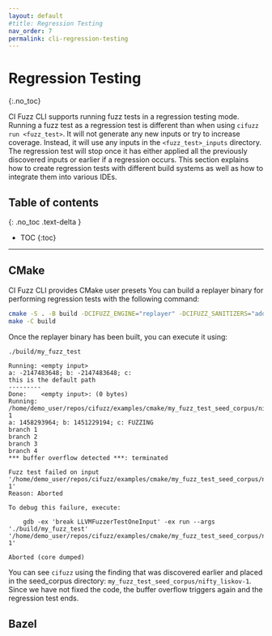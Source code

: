 ```yaml
---
layout: default
#title: Regression Testing
nav_order: 7
permalink: cli-regression-testing
---
```


# **Regression Testing**
{:.no_toc}

CI Fuzz CLI supports running fuzz tests in a regression testing mode. Running a fuzz test as a regression test is different than when using `cifuzz run <fuzz_test>`. It will not generate any new inputs or try to increase coverage. Instead, it will use any inputs in the `<fuzz_test>_inputs` directory. The regression test will stop once it has either applied all the previously discovered inputs or earlier if a regression occurs. This section explains how to create regression tests with different build systems as well as how to integrate them into various IDEs. 

## Table of contents
{: .no_toc .text-delta }

- TOC
{:toc}

---

## CMake

CI Fuzz CLI provides CMake user presets
You can build a replayer binary for performing regression tests with the following command:

```bash
cmake -S . -B build -DCIFUZZ_ENGINE="replayer" -DCIFUZZ_SANITIZERS="address;undefined" -DCIFUZZ_TESTING:BOOL="ON" -DCMAKE_BUILD_RPATH_USE_ORIGIN:BOOL="ON" -DCMAKE_BUILD_TYPE="RelWithDebInfo"
make -C build
```

Once the replayer binary has been built, you can execute it using:

```bash
./build/my_fuzz_test
```
<!-- ![](../../../assets/images/cifuzz-cmake-example-regression-test.png)-->

```
Running: <empty input>
a: -2147483648; b: -2147483648; c: 
this is the default path
---------
Done:    <empty input>: (0 bytes)
Running: /home/demo_user/repos/cifuzz/examples/cmake/my_fuzz_test_seed_corpus/nifty_liskov-1
a: 1458293964; b: 1451229194; c: FUZZING
branch 1
branch 2
branch 3
branch 4
*** buffer overflow detected ***: terminated

Fuzz test failed on input '/home/demo_user/repos/cifuzz/examples/cmake/my_fuzz_test_seed_corpus/nifty_liskov-1'
Reason: Aborted

To debug this failure, execute:

    gdb -ex 'break LLVMFuzzerTestOneInput' -ex run --args './build/my_fuzz_test' '/home/demo_user/repos/cifuzz/examples/cmake/my_fuzz_test_seed_corpus/nifty_liskov-1'

Aborted (core dumped)

```

You can see `cifuzz` using the finding that was discovered earlier and placed in the seed_corpus directory: `my_fuzz_test_seed_corpus/nifty_liskov-1`. Since we have not fixed the code, the buffer overflow triggers again and the regression test ends.

## Bazel